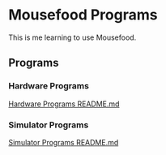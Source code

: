 # Mousefood Programs 

This is me learning to use Mousefood. 

## Programs 


### Hardware Programs

[Hardware Programs README.md](./Hardware_Programs/README.md)

### Simulator Programs

[Simulator Programs README.md](./Simulator_Programs/README.md)

